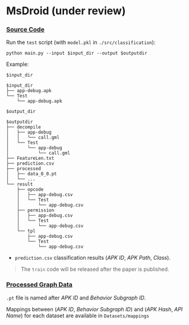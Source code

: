 # MsDroid (under review)

### [Source Code](https://github.com/MalwareDetection/GraphDroid/tree/master/src)

Run the `test` script (with `model.pkl` in `./src/classification`):

```shell
python main.py --input $input_dir --output $outputdir
```

Example: 

`$input_dir`

```shell
$input_dir
├── app-debug.apk
└── Test
    └── app-debug.apk
```

`$output_dir`

```shell
$outputdir
├── decompile
│   ├── app-debug
│   │   └── call.gml
│   └── Test
│       └── app-debug
│           └── call.gml
├── FeatureLen.txt
├── prediction.csv
├── processed
│   ├── data_0_0.pt
│   └── ...
└── result
    ├── opcode
    │   ├── app-debug.csv
    │   └── Test
    │       └── app-debug.csv
    ├── permission
    │   ├── app-debug.csv
    │   └── Test
    │       └── app-debug.csv
    └── tpl
        ├── app-debug.csv
        └── Test
            └── app-debug.csv
```

- `prediction.csv` classification results (*APK ID*, *APK Path*, *Class*).

> The `train` code will be released after the paper is published.

### [Processed Graph Data](https://github.com/MalwareDetection/GraphDroid/tree/master/Datasets)

`.pt` file is named after *APK ID* and *Behavior Subgraph ID*. 

Mappings between (*APK ID*, *Behavior Subgraph ID*) and (*APK Hash*, *API Name*) for each dataset are available in `Datasets/mappings`
